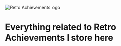 ![Retro Achievements logo](https://static.retroachievements.org/assets/images/ra-logo-sm.webp)
# Everything related to Retro Achievements I store here
